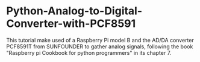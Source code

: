 # Python-Analog-to-Digital-Converter-with-PCF8591
This tutorial make used of a Raspberry Pi model B and the AD/DA converter PCF8591T from SUNFOUNDER to gather analog signals, following the book "Raspberry pi Cookbook for python programmers" in its chapter 7.
